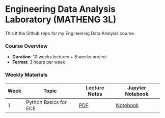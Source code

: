 # Engineering Data Analysis Laboratory (MATHENG 3L)
This it the Github repo for my Engineering Data Analysis course.

### Course Overview
- **Duration**: 10 weeks lectures + 8 weeks project
- **Format**: 3 hours per week

### Weekly Materials

| Week | Topic | Lecture Notes | Jupyter Notebook |
|------|-------|---------------|------------------|
| 1 | Python Basics for ECE | [PDF]() | [Notebook](./week1/Week1_Python_Basics_for_ECE.ipynb) |
